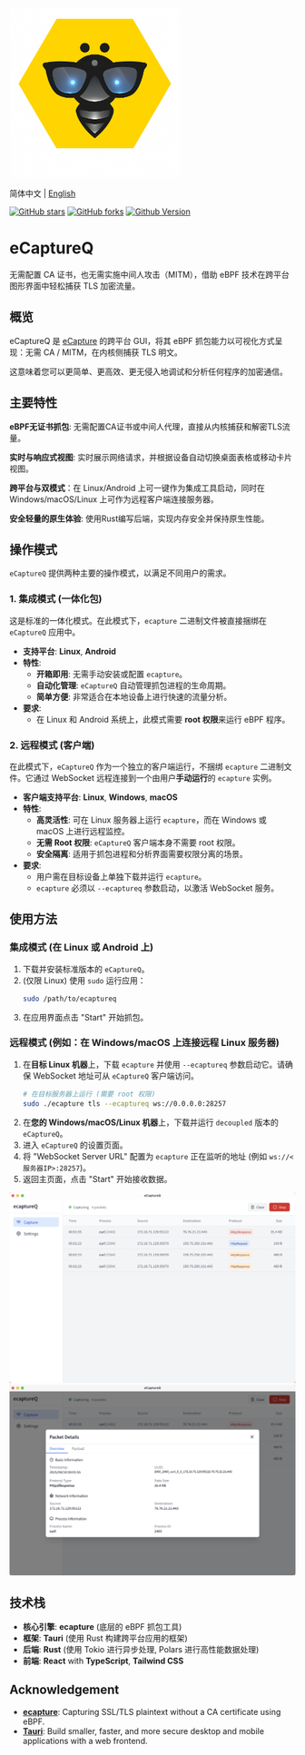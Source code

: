 <img src="./images/ecaptureq.png" alt="eCaptureQ Logo" width="300" height="300"/>

简体中文 | [English](./README.md)

[![GitHub stars](https://img.shields.io/github/stars/gojue/ecaptureq.svg?label=Stars&logo=github)](https://github.com/gojue/ecaptureq)
[![GitHub forks](https://img.shields.io/github/forks/gojue/ecaptureq?label=Forks&logo=github)](https://github.com/gojue/ecaptureq)
[![Github Version](https://img.shields.io/github/v/release/gojue/ecaptureq?display_name=tag&include_prereleases&sort=semver)](https://github.com/gojue/ecaptureq/releases)


# eCaptureQ

无需配置 CA 证书，也无需实施中间人攻击（MITM），借助 eBPF 技术在跨平台图形界面中轻松捕获 TLS 加密流量。

## 概览

eCaptureQ 是 [eCapture](https://github.com/gojue/ecapture) 的跨平台 GUI，将其 eBPF 抓包能力以可视化方式呈现：无需 CA / MITM，在内核侧捕获 TLS 明文。

这意味着您可以更简单、更高效、更无侵入地调试和分析任何程序的加密通信。

## 主要特性

**eBPF无证书抓包**: 无需配置CA证书或中间人代理，直接从内核捕获和解密TLS流量。

**实时与响应式视图**: 实时展示网络请求，并根据设备自动切换桌面表格或移动卡片视图。

**跨平台与双模式**：在 Linux/Android 上可一键作为集成工具启动，同时在 Windows/macOS/Linux 上可作为远程客户端连接服务器。

**安全轻量的原生体验**: 使用Rust编写后端，实现内存安全并保持原生性能。
  
## 操作模式

`eCaptureQ` 提供两种主要的操作模式，以满足不同用户的需求。

### 1\. 集成模式 (一体化包)

这是标准的一体化模式。在此模式下，`ecapture` 二进制文件被直接捆绑在 `eCaptureQ` 应用中。

  * **支持平台**: **Linux**, **Android**
  * **特性**:
      * **开箱即用**: 无需手动安装或配置 `ecapture`。
      * **自动化管理**: `eCaptureQ` 自动管理抓包进程的生命周期。
      * **简单方便**: 非常适合在本地设备上进行快速的流量分析。
  * **要求**:
      * 在 Linux 和 Android 系统上，此模式需要 **root 权限**来运行 eBPF 程序。

### 2\. 远程模式 (客户端)

在此模式下，`eCaptureQ` 作为一个独立的客户端运行，不捆绑 `ecapture` 二进制文件。它通过 WebSocket 远程连接到一个由用户**手动运行**的 `ecapture` 实例。

  * **客户端支持平台**: **Linux**, **Windows**, **macOS**
  * **特性**:
      * **高灵活性**: 可在 Linux 服务器上运行 `ecapture`，而在 Windows 或 macOS 上进行远程监控。
      * **无需 Root 权限**: `eCaptureQ` 客户端本身不需要 root 权限。
      * **安全隔离**: 适用于抓包进程和分析界面需要权限分离的场景。
  * **要求**:
      * 用户需在目标设备上单独下载并运行 `ecapture`。
      * `ecapture` 必须以 `--ecaptureq` 参数启动，以激活 WebSocket 服务。

## 使用方法

### 集成模式 (在 Linux 或 Android 上)

1.  下载并安装标准版本的 `eCaptureQ`。
2.  (仅限 Linux) 使用 `sudo` 运行应用：
    ```bash
    sudo /path/to/ecaptureq
    ```
3.  在应用界面点击 "Start" 开始抓包。

### 远程模式 (例如：在 Windows/macOS 上连接远程 Linux 服务器)

1.  在**目标 Linux 机器**上，下载 `ecapture` 并使用 `--ecaptureq` 参数启动它。请确保 WebSocket 地址可从 `eCaptureQ` 客户端访问。
    ```bash
    # 在目标服务器上运行 (需要 root 权限)
    sudo ./ecapture tls --ecaptureq ws://0.0.0.0:28257
    ```
2.  在**您的 Windows/macOS/Linux 机器**上，下载并运行 `decoupled` 版本的 `eCaptureQ`。
3.  进入 `eCaptureQ` 的设置页面。
4.  将 "WebSocket Server URL" 配置为 `ecapture` 正在监听的地址 (例如 `ws://<服务器IP>:28257`)。
5.  返回主页面，点击 "Start" 开始接收数据。

![](./images/packet_list.png)
![](./images/packet_detail_overview.png)

## 技术栈

  * **核心引擎**: **ecapture** (底层的 eBPF 抓包工具)
  * **框架**: **Tauri** (使用 Rust 构建跨平台应用的框架)
  * **后端**: **Rust** (使用 Tokio 进行异步处理, Polars 进行高性能数据处理)
  * **前端**: **React** with **TypeScript**, **Tailwind CSS**

## Acknowledgement

  * **[ecapture](https://github.com/gojue/ecapture)**: Capturing SSL/TLS plaintext without a CA certificate using eBPF.
  * **[Tauri](https://tauri.app/)**:  Build smaller, faster, and more secure desktop and mobile applications with a web frontend.